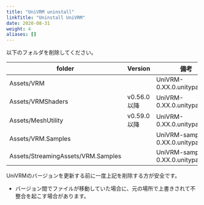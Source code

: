 ```yaml
---
title: "UniVRM uninstall"
linkTitle: "Uninstall UniVRM"
date: 2020-08-31
weight: 4
aliases: []
---
```


以下のフォルダを削除してください。

| folder                             | Version     | 備考                               |
|------------------------------------|-------------|------------------------------------|
| Assets/VRM                         |             | UniVRM-0.XX.0.unitypackage         |
| Assets/VRMShaders                  | v0.56.0以降 | UniVRM-0.XX.0.unitypackage         |
| Assets/MeshUtility                 | v0.59.0以降 | UniVRM-0.XX.0.unitypackage         |
| Assets/VRM.Samples                 |             | UniVRM-samples-0.XX.0.unitypackage |
| Assets/StreamingAssets/VRM.Samples |             | UniVRM-samples-0.XX.0.unitypackage |

UniVRMのバージョンを更新する前に一度上記を削除する方が安全です。

* バージョン間でファイルが移動していた場合に、元の場所で上書きされて不整合を起こす場合があります。
